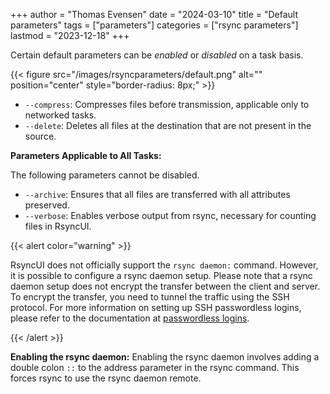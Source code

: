 +++
author = "Thomas Evensen"
date = "2024-03-10"
title =  "Default parameters"
tags = ["parameters"]
categories = ["rsync parameters"]
lastmod = "2023-12-18"
+++

Certain default parameters can be *enabled* or *disabled* on a task basis.

{{< figure src="/images/rsyncparameters/default.png" alt="" position="center" style="border-radius: 8px;" >}}

- `--compress`: Compresses files before transmission, applicable only to networked tasks.
- `--delete`: Deletes all files at the destination that are not present in the source.

**Parameters Applicable to All Tasks:**

The following parameters cannot be disabled.

- `--archive`: Ensures that all files are transferred with all attributes preserved.
- `--verbose`: Enables verbose output from rsync, necessary for counting files in RsyncUI.

{{< alert color="warning" >}}

RsyncUI does not officially support the `rsync daemon:` command. However, it is possible to configure a rsync daemon setup.
Please note that a rsync daemon setup does not encrypt the transfer between the client and server.
To encrypt the transfer, you need to tunnel the traffic using the SSH protocol. For more information on setting up
SSH passwordless logins, please refer to the documentation at [passwordless logins](/docs/passwordless/).

{{< /alert >}}

**Enabling the rsync daemon:**
Enabling the rsync daemon involves adding a double colon `::` to the address parameter in the rsync command.
This forces rsync to use the rsync daemon remote.
